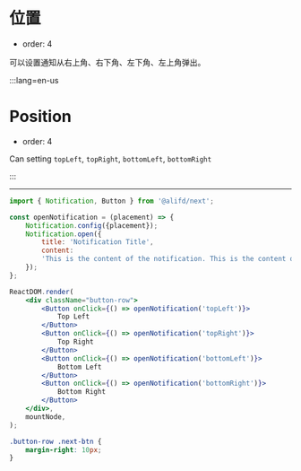 # 位置

- order: 4

可以设置通知从右上角、右下角、左下角、左上角弹出。

:::lang=en-us
# Position

- order: 4

Can setting `topLeft`, `topRight`, `bottomLeft`, `bottomRight`

:::

---

```jsx
import { Notification, Button } from '@alifd/next';

const openNotification = (placement) => {
    Notification.config({placement});
    Notification.open({
        title: 'Notification Title',
        content:
        'This is the content of the notification. This is the content of the notification. This is the content of the notification.',
    });
};

ReactDOM.render(
    <div className="button-row">
        <Button onClick={() => openNotification('topLeft')}>
            Top Left
        </Button>
        <Button onClick={() => openNotification('topRight')}>
            Top Right
        </Button>
        <Button onClick={() => openNotification('bottomLeft')}>
            Bottom Left
        </Button>
        <Button onClick={() => openNotification('bottomRight')}>
            Bottom Right
        </Button>
    </div>,
    mountNode,
);
```

```css
.button-row .next-btn {
    margin-right: 10px;
}
```
